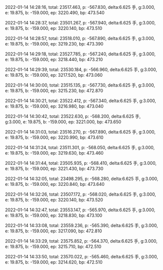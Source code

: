2022-01-14 14:28:16, total: 23517.463, p: -567.830, delta:6.625 手, g:3.000, e: 19.875, b: -159.000, ep: 3220.490, bp: 473.540

2022-01-14 14:28:37, total: 23501.267, p: -567.940, delta:6.625 手, g:3.000, e: 19.875, b: -159.000, ep: 3220.140, bp: 473.510

2022-01-14 14:28:57, total: 23518.010, p: -567.890, delta:6.625 手, g:3.000, e: 19.875, b: -159.000, ep: 3219.230, bp: 473.390

2022-01-14 14:29:18, total: 23527.785, p: -567.240, delta:6.625 手, g:3.000, e: 19.875, b: -159.000, ep: 3218.440, bp: 473.210

2022-01-14 14:29:39, total: 23530.184, p: -566.960, delta:6.625 手, g:3.000, e: 19.875, b: -159.000, ep: 3217.520, bp: 473.060

2022-01-14 14:30:00, total: 23515.135, p: -567.730, delta:6.625 手, g:3.000, e: 19.875, b: -159.000, ep: 3215.230, bp: 472.870

2022-01-14 14:30:21, total: 23522.412, p: -567.340, delta:6.625 手, g:3.000, e: 19.875, b: -159.000, ep: 3216.980, bp: 473.040

2022-01-14 14:30:42, total: 23522.630, p: -568.200, delta:6.625 手, g:3.000, e: 19.875, b: -159.000, ep: 3221.000, bp: 473.650

2022-01-14 14:31:03, total: 23516.270, p: -567.890, delta:6.625 手, g:3.000, e: 19.875, b: -159.000, ep: 3220.990, bp: 473.610

2022-01-14 14:31:24, total: 23511.301, p: -568.050, delta:6.625 手, g:3.000, e: 19.875, b: -159.000, ep: 3219.630, bp: 473.460

2022-01-14 14:31:44, total: 23505.935, p: -568.410, delta:6.625 手, g:3.000, e: 19.875, b: -159.000, ep: 3221.430, bp: 473.730

2022-01-14 14:32:05, total: 23498.295, p: -568.280, delta:6.625 手, g:3.000, e: 19.875, b: -159.000, ep: 3220.840, bp: 473.640

2022-01-14 14:32:26, total: 23507.172, p: -568.020, delta:6.625 手, g:3.000, e: 19.875, b: -159.000, ep: 3220.140, bp: 473.520

2022-01-14 14:32:47, total: 23553.147, p: -565.970, delta:6.625 手, g:3.000, e: 19.875, b: -159.000, ep: 3218.830, bp: 473.100

2022-01-14 14:33:08, total: 23559.236, p: -565.390, delta:6.625 手, g:3.000, e: 19.875, b: -159.000, ep: 3217.090, bp: 472.810

2022-01-14 14:33:29, total: 23575.852, p: -564.370, delta:6.625 手, g:3.000, e: 19.875, b: -159.000, ep: 3215.710, bp: 472.510

2022-01-14 14:33:50, total: 23570.022, p: -565.460, delta:6.625 手, g:3.000, e: 19.875, b: -159.000, ep: 3214.620, bp: 472.510